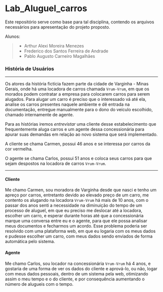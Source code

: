 # Lab_Aluguel_carros

Este repositório serve como base para tal disciplina, contendo os arquivos necessários para apresentação do projeto proposto.

Alunos:

> - Arthur Alexi Moreira Menezes
> - Frederico dos Santos Ferreira de Andrade
> - Pablo Augusto Carneiro Magalhães


### História de Usuários
___

Os atores da história fictícia fazem parte da cidade de Varginha - Minas Gerais, onde há uma locadora de carros chamada `Vrum-Vrum`, em que os morados podem contratar a empresa para colocarem carros para serem alugados. Para alugar um carro é preciso que o interessado vá até ela, analise os carros presentes naquele ambiente e dê entrada na documentação, entregue manualmente para o dono do veículo escolhido, chamado internamente de agente.

Para as histórias iremos _entrevistar_ uma cliente desse estabelecimento que frequentemente aluga carros e um agente dessa concessionária para apurar suas demandas em relação ao novo sistema que será implementado. 

A cliente se chama Carmen, possui 46 anos e se interessa por carros da cor vermelha.

O agente se chama Carlos, possui 51 anos e coloca seus carros para que sejam despostos na locadora de carros `Vrum-Vrum`.

___

<h4>Cliente</h4>

Me chamo Carmen, sou moradora de Varginha desde que nasci e tenho um apreço por carros, entretanto devido ao elevado preço de um carro, me contento os alugando na locadora `Vrum-Vrum` há mais de 10 anos, com o passar dos anos senti a necessidade na diminuição do tempo de um processo de aluguel, em que eu preciso me deslocar até a locadora, escolher um carro, e esperar durante horas até que a concessionária marque uma conversa entre eu e o agente, para que ele possa analisar meus documentos e fecharmos um acordo. Esse problema poderia ser resolvido com uma plataforma web, em que eu logaria com os meus dados e pudesse escolher um carro, com meus dados sendo enviados de forma automática pelo sistema.

<h4>Agente</h4>

Me chamo Carlos, sou locador na concessionária `Vrum-Vrum` há 4 anos, e gostaria de uma forma de ver os dados do cliente e aprová-lo, ou não, logar com meus dados pessoais, dentro de um sistema pela web, otimizando assim o meu tempo e o do cliente, e por consequência aumentando o número de alugueis com o tempo.
